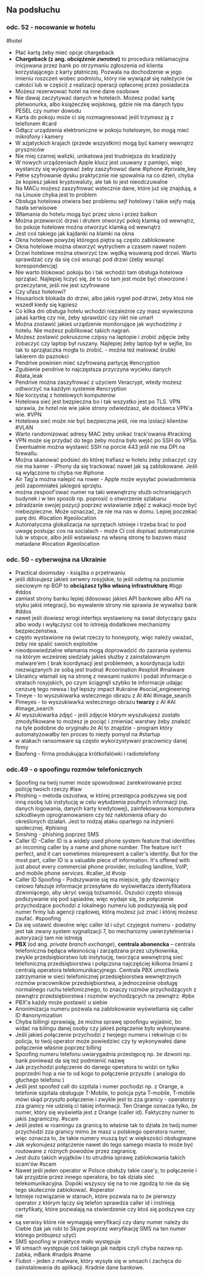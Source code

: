 ## Na podsłuchu
### odc. 52 - nocowanie w hotelu
#hotel 
- Płać kartą żeby mieć opcje chargeback
- **Chargeback (z ang. _obciążenie zwrotne_)** to procedura reklamacyjna inicjowana przez bank po otrzymaniu zgłoszenia od klienta korzystającego z karty płatniczej. Pozwala na dochodzenie w jego imieniu roszczeń wobec podmiotu, który nie wywiązał się należycie (w całości lub w części) z realizacji operacji opłaconej przez posiadacza
- Możesz rezerwować hotel na inne dane osobowe 
- Nie dawaj zaczytywać danych w hotelach. Możesz podać kartę płetwonurka, albo książeczkę wojskową, gdzie nie ma danych typu PESEL czy numer dowodu
- Karta do pokoju może ci się rozmagnesować jeśli trzymasz ją z telefonem #card
- Odłącz urządzenia elektroniczne w pokoju hotelowym, bo mogą mieć mikrofony i kamery 
- W azjatyckich krajach (przede wszystkim) mogą być kamery wewnątrz pryszniców 
- Nie miej czarnej walizki, unikatowa jest trudniejsza do kradzieży
- W nowych urządzeniach Apple klucz jest usuwany z pamięci, więc wystarczy się wylogować żeby zaszyfrować dane #iphone #private_key
- Pełne szyfrowanie dysku praktycznie nie spowalnia na co dzień, chyba że kopiesz jakieś kryptowaluty, ale tak to jest nieodczuwalne
- Na MACu możesz zaszyfrować wstecznie dane, które już się znajdują, a na Linuxie chyba jest to problem
- Obsługa hotelowa otwiera bez problemu sejf hotelowy i takie sejfy mają hasła serwisowe 
- Włamania do hotelu mogą być przez okno i przez balkon 
- Można przewiercić drzwi i drutem otworzyć pokój klamką od wewnątrz, bo pokoje hotelowe można otworzyć klamką od wewnątrz
- Jest coś takiego jak kajdanki na klamki na okna 
- Okna hotelowe powyżej któregoś piętra są często zablokowane 
- Okna hotelowe można otworzyć wytrychem a czasem nawet nożem 
- Drzwi hotelowe można otworzyć tzw. wędką wsuwaną pod drzwi. Warto sprawdzać czy da się coś wsunąć pod drzwi (żeby wsunąć korespondencję) 
- Nie warto blokować pokoju bo i tak wchodzi tam obsługa hotelowa sprzątać. Najlepiej liczyć się, że to co tam jest może być otworzone i przeczytane, jeśli nie jest szyfrowane 
- Czy ufasz hotelowi? 
- Housarlock blokada do drzwi, albo jakiś rygiel pod drzwi, żeby ktoś nie wszedł kiedy się kąpiesz 
- Co kilka dni obsługa hotelu wchodzi niezależnie czy masz wywieszona jakaś kartkę czy nie, żeby sprawdzić czy nikt nie umarł
- Można zostawić jakieś urządzenie monitorujące jak wychodzimy z hotelu. Nie możesz publikować takich nagrań. 
- Możesz zostawić pokruszone czipsy na laptopie i zrobić zdjęcie żeby zobaczyć czy laptop był ruszany. Najlepiej żeby laptop był w sejfie, bo tak to sprzątaczka mogła to zrobić. - można też malować śrubki lakierem do paznokci 
- Pendrive powinien mieć szyfrowaną partycję #encryption
- Zgubienie pendrive to najczęstsza przyczyna wycieku danych #data_leak
- Pendrive można zaszyfrować z użyciem Veracrypt, wtedy możesz odtworzyć na każdym systemie #encryption 
- Nie korzystaj z hotelowych komputerów 
- Hotelowa sieć jest bezpieczna bo i tak wszystko jest po TLS. VPN sprawia, że hotel nie wie jakie strony odwiedzasz, ale dostawca VPN'a wie. #VPN
- Hotelowa sieć może nie być bezpieczna jeśli, nie ma izolacji klientów #VLAN
- Warto randomizować adresy MAC żeby unikać track'owania #tracking
- VPN może się przydać do tego żeby można było wejść po SSH do VPSa. Ewentualnie można wystawić SSH na porcie 443 jeśli nie ma DPI na firewallu. 
- Można skanować podsieć do której trafiasz w hotelu żeby zobaczyć czy nie ma kamer - iPhony da się trackować nawet jak są zablokowane. Jeśli są wyłączone to chyba nie #iphone
- Air Tag'a można nalepić na rower - Apple może wysyłać powiadomienia jeśli zapomniałeś jakiegoś sprzętu.
- można zespoof'ować numer na taki wewnętrzny służb ochraniających budynek i w ten sposób np. poprosić o otworzenie szlabanu 
- zdradzanie swojej pozycji poprzez wstawianie zdjęć z wakacji może być niebezpieczne. Może oznaczać, że nie ma nas w domu. Lepiej poczekać parę dni. #location #geolocation
- Automatyczna glokalizacja na sprzętach istnieje i trzeba brać to pod uwagę postując cos na socialach - może CI coś dopisać automatycznie lub w stopce, albo jeśli wstawiasz na własną stronę to bazowo masz metadane #location #geolocation

### odc. 50 - cyberwojna na Ukrainie
-  Practical doomsday - książka o przetrwaniu
- jeśli ddosujesz jakieś serwery rosyjskie, to jeśli odetną na poziomie sieciowym np BGP to **obciążasz tylko własną infrastrukturę**  #bgp #ddos
- zamiast strony banku lepiej ddosowac jakieś API bankowe albo API na styku jakiś integracji, bo wywalenie strony nie sprawia że wywalisz bank #ddos
- nawet jeśli dowiesz wrogi interfejs wystawiony na świat dotyczący gazu albo wody i wyłączysz coś to istnieją dodatkowe mechanizmy bezpieczeństwa.
- często wystawione na świat rzeczy to honeypoty, więc należy uważać, żeby nie spalić swoich exploitów
- nieodpowiedzialne włamania mogą doprowadzić do zaorania systemu na którym wcześniej siedziały jakieś służby z zainstalowanym malware'em ( brak koordynacji jest problemem, a koordynacja ludzi niezwiązanych ze sobą jest trudna) #coorination #exploit #malware
- Ukraińcy włamali się na stronę z newsami ruskimi i podali informacje o stratach rosyjskich, po czym ściągnęli szybko te informacje udając cenzurę tego newsa i był lepszy impact #ukraine #social_engineering
- Tineye - to wyszukiwarka wstecznego obrazu z AI #AI #image_search
- Pimeyes - to wyszukiwarka wstecznego obrazu **twarzy** z AI  #AI #image_search
- AI wyszukiwarka zdjęć - jeśli zdjęcie którym wyszukujesz zostało zmodyfikowane to możesz je pociąć i zmieniać warstwy żeby znaleźć na tyle podobne do oryginału że AI to znajdzie - program który automatyzowałby ten proces to niezły pomysł na #startup
- w atakach ransomware są często wykorzystywani pracownicy danej firmy
- Baofeng - firma produkująca krótkofalówki i radiotelefony

### odc.49 - o spoofingu rozmów telefonicznych
- Spoofing na twój numer może spowodować zarekwirowanie przez policję twoich rzeczy  #law
- Phishing – metoda oszustwa, w której przestępca podszywa się pod inną osobę lub instytucję w celu wyłudzenia poufnych informacji (np. danych logowania, danych karty kredytowej), zainfekowania komputera szkodliwym oprogramowaniem czy też nakłonienia ofiary do określonych działań. Jest to rodzaj ataku opartego na inżynierii społecznej. #phising
- Smshing - phishing poprzez SMS
- Caller ID -Caller ID is a widely used phone system feature that identifies an incoming caller by a name and phone number. The feature isn't perfect, and it can sometimes misrepresent a caller's identity. But for the most part, caller ID is a valuable piece of information. It's offered with just about every commercial phone provider, including landline, VoIP, and mobile phone services. #caller_id #voip
- Caller ID Spoofing - Podszywanie się ma miejsce, gdy dzwoniący celowo fałszuje informacje przesyłane do wyświetlacza identyfikatora dzwoniącego, aby ukryć swoją tożsamość. Oszuści często stosują podszywanie się pod sąsiadów, więc wydaje się, że połączenie przychodzące pochodzi z lokalnego numeru lub podszywają się pod numer firmy lub agencji rządowej, którą możesz już znać i której możesz zaufać. #spoofing
- Da się ustawić dowolne więc caller id i użyć czyjegoś numeru - podatny jest tak zwany system sygnalizacji 7, bo mechanizmy uwierzytelnienia i autoryzacji tam nie istnieją 
- **PBX** (od ang. _private branch exchange_), **centrala abonencka** – centrala telefoniczna będąca własnością i zarządzana przez użytkownika, zwykle przedsiębiorstwo lub instytucję, tworząca wewnętrzną sieć telefoniczną przedsiębiorstwa i połączona najczęściej kilkoma liniami z centralą operatora telekomunikacyjnego. Centrala PBX umożliwia zatrzymanie w sieci telefonicznej przedsiębiorstwa wewnętrznych rozmów pracowników przedsiębiorstwa, a jednocześnie obsługę normalnego ruchu telefonicznego, to znaczy rozmów przychodzących z zewnątrz przedsiębiorstwa i rozmów wychodzących na zewnątrz. #pbx
- PBX'a każdy może postawić u siebie 
- Anonimizacja numeru pozwala na zablokowanie wyświetlania się caller ID #anonymization 
- Chyba billingi sprawiają, że można sprawę spoofingu wyjaśnić, bo widać na bilingu danej osoby czy jakieś połączenie było wykonywane.
- Jeśli jakieś połączenie przychodzi z twojego numeru i rekwiruje ci to policja, to twój operator może powiedzieć czy ty wykonywałeś dane połączenie właśnie poprzez billing
- Spoofing numeru telefonu uwiarygadnia przestępcę np. że dzwoni np. bank ponieważ da się też podmienić nazwę 
- Jak przychodzi połączenie do danego operatora to widzi on tylko poprzedni hop a nie to od kogo to połączenie przyszło ( analogia do głuchego telefonu ) 
- Jeśli jest spoofed call do szpitala i numer pochodzi np. z Orange, a telefonie szpitala obsługuje T-Mobile, to policja pyta T-mobile, T-mobile mówi skąd przyszło połączenie i zwykle jest to zza granicy - operatorzy zza granicy nie udzielą ci takiej informacji. Ten Orange oznacza tylko, że numer, który się wyświetla jest z Orange (caller id). Faktyczny numer to jakiś zagraniczny. #scam
- Jeśli jesteś w roamingu za granicą to właśnie tak to działa że twój numer przychodzi zza granicy mimo że masz u polskiego operatora numer, więc oznacza to, że takie numery muszą być w większości obsługiwane
- Jak wykonujesz połączenie nawet do tego samego miasta to może być routowane z różnych powodów przez zagranicę. 
- Jest dużo takich wyjątków i to utrudnia sprawę zablokowania takich scam'ów #scam
- Nawet jeśli jeden operator w Polsce obsłuży takie case'y, to połączenie i tak przyjdzie przez innego operatora, bo tak działa sieć telekomunikacyjna. Dopóki wszyscy się na to nie zgodzą to nie da się tego skutecznie zablokować. #operator
- Istnieje rozwiązanie w stanach, które pozwala na to że pierwszy operator z którym łączy się telefon sprawdza caller id i instnieją certyfikaty, które pozwalają na stwierdzenie czy ktoś się podszywa czy nie 
- są serwisy które nie wymagają weryfikacji czy dany numer należy do Ciebie (tak jak robi to Skype poprzez weryfikację SMS na ten numer którego próbujesz użyć)
- SMS spoofing w praktyce mało występuje 
- W smsach występuje coś takiego jak nadpis czyli chyba nazwa np. żabka, mBank #nadpis #name 
- Flubot - jeden z malware, który wysyła się w smsach i zachęca do zainstalowania do aplikacji. Kradnie dane bankowe.

